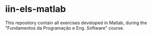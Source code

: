 # iin-els-matlab
This repository contain all exercises developed in Matlab, during the "Fundamentos da Programação e Eng. Software" course.

